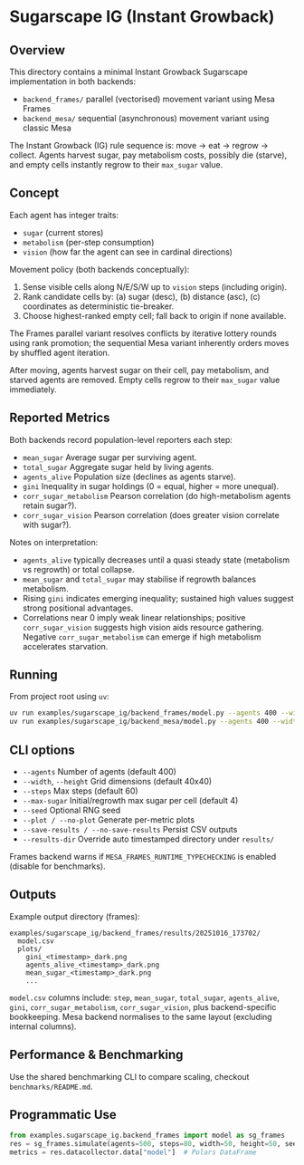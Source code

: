 # Sugarscape IG (Instant Growback)

## Overview

This directory contains a minimal Instant Growback Sugarscape implementation in
both backends:

- `backend_frames/` parallel (vectorised) movement variant using Mesa Frames
- `backend_mesa/` sequential (asynchronous) movement variant using classic Mesa

The Instant Growback (IG) rule sequence is: move -> eat -> regrow -> collect.
Agents harvest sugar, pay metabolism costs, possibly die (starve), and empty
cells instantly regrow to their `max_sugar` value.

## Concept

Each agent has integer traits:

- `sugar` (current stores)
- `metabolism` (per-step consumption)
- `vision` (how far the agent can see in cardinal directions)

Movement policy (both backends conceptually):

1. Sense visible cells along N/E/S/W up to `vision` steps (including origin).
2. Rank candidate cells by: (a) sugar (desc), (b) distance (asc), (c) coordinates
   as deterministic tie-breaker.
3. Choose highest-ranked empty cell; fall back to origin if none available.

The Frames parallel variant resolves conflicts by iterative lottery rounds using
rank promotion; the sequential Mesa variant inherently orders moves by shuffled
agent iteration.

After moving, agents harvest sugar on their cell, pay metabolism, and starved
agents are removed. Empty cells regrow to their `max_sugar` value immediately.

## Reported Metrics

Both backends record population-level reporters each step:

- `mean_sugar` Average sugar per surviving agent.
- `total_sugar` Aggregate sugar held by living agents.
- `agents_alive` Population size (declines as agents starve).
- `gini` Inequality in sugar holdings (0 = equal, higher = more unequal).
- `corr_sugar_metabolism` Pearson correlation (do high-metabolism agents retain sugar?).
- `corr_sugar_vision` Pearson correlation (does greater vision correlate with sugar?).

Notes on interpretation:

- `agents_alive` typically decreases until a quasi steady state (metabolism vs regrowth) or total collapse.
- `mean_sugar` and `total_sugar` may stabilise if regrowth balances metabolism.
- Rising `gini` indicates emerging inequality; sustained high values suggest strong positional advantages.
- Correlations near 0 imply weak linear relationships; positive `corr_sugar_vision` suggests high vision aids resource gathering. Negative `corr_sugar_metabolism` can emerge if high metabolism accelerates starvation.

## Running

From project root using `uv`:

```bash
uv run examples/sugarscape_ig/backend_frames/model.py --agents 400 --width 40 --height 40 --steps 60 --seed 123 --plot --save-results
uv run examples/sugarscape_ig/backend_mesa/model.py --agents 400 --width 40 --height 40 --steps 60 --seed 123 --plot --save-results
```

## CLI options

- `--agents` Number of agents (default 400)
- `--width`, `--height` Grid dimensions (default 40x40)
- `--steps` Max steps (default 60)
- `--max-sugar` Initial/regrowth max sugar per cell (default 4)
- `--seed` Optional RNG seed
- `--plot / --no-plot` Generate per-metric plots
- `--save-results / --no-save-results` Persist CSV outputs
- `--results-dir` Override auto timestamped directory under `results/`

Frames backend warns if `MESA_FRAMES_RUNTIME_TYPECHECKING` is enabled (disable for benchmarks).

## Outputs

Example output directory (frames):

```text
examples/sugarscape_ig/backend_frames/results/20251016_173702/
  model.csv
  plots/
    gini_<timestamp>_dark.png
    agents_alive_<timestamp>_dark.png
    mean_sugar_<timestamp>_dark.png
    ...
```

`model.csv` columns include: `step`, `mean_sugar`, `total_sugar`, `agents_alive`,
`gini`, `corr_sugar_metabolism`, `corr_sugar_vision`, plus backend-specific bookkeeping.
Mesa backend normalises to the same layout (excluding internal columns).

## Performance & Benchmarking

Use the shared benchmarking CLI to compare scaling, checkout `benchmarks/README.md`.

## Programmatic Use

```python
from examples.sugarscape_ig.backend_frames import model as sg_frames
res = sg_frames.simulate(agents=500, steps=80, width=50, height=50, seed=42)
metrics = res.datacollector.data["model"]  # Polars DataFrame
```
